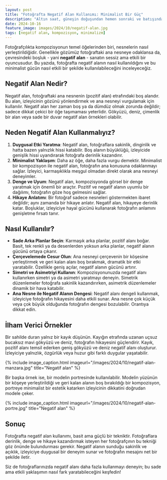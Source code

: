 ```yaml
---
layout: post
title: "Fotoğrafta Negatif Alan Kullanımı: Minimalist Bir Güç"
description: "Altın saat, güneşin doğuşundan hemen sonraki ve batışından hemen önceki zaman dilimini tanımlamak için kullanılır."
date: 2024-10-16
feature_image: images/2024/10/negatif-alan.jpg
tags: [negatif alan, kompozisyon, minimalizm]
---
```


Fotoğrafçılıkta kompozisyonun temel öğelerinden biri, nesnelerin nasıl yerleştirildiğidir. Genellikle gözümüz fotoğraftaki ana nesneye odaklansa da, çevresindeki boşluk - yani **negatif alan** - sanatın sessiz ama etkili bir oyuncusudur. Bu yazıda, fotoğrafta negatif alanın nasıl kullanıldığını ve bu minimalist gücün nasıl etkili bir şekilde kullanılabileceğini inceleyeceğiz.

<!--more-->

## Negatif Alan Nedir?

Negatif alan, fotoğraftaki ana nesnenin (pozitif alan) etrafındaki boş alandır. Bu alan, izleyicinin gözünü yönlendirmek ve ana nesneyi vurgulamak için kullanılır. Negatif alan her zaman boş ya da dümdüz olmak zorunda değildir; sadece dikkat çekici bir öğe taşımaması yeterlidir. Gökyüzü, deniz, çimenlik bir alan veya sade bir duvar negatif alan örnekleri olabilir.

## Neden Negatif Alan Kullanmalıyız?

1. **Duygusal Etki Yaratma**: Negatif alan, fotoğraflara sakinlik, dinginlik ve hatta bazen yalnızlık hissi katabilir. Boş alanın büyüklüğü, izleyicide genişlik hissi uyandırarak fotoğrafa derinlik kazandırır.
2. **Minimalist Yaklaşım**: Daha az öğe, daha fazla vurgu demektir. Minimalist bir kompozisyon ile negatif alan, fotoğrafın ana konusuna odaklanmayı sağlar. İzleyici, karmaşıklıkla meşgul olmadan direkt olarak ana nesneyi deneyimler.
3. **Denge ve Uyum**: Negatif alan, kompozisyonda görsel bir denge yaratmak için önemli bir araçtır. Pozitif ve negatif alanın uyumlu bir dağılımı, fotoğrafın göze hoş gelmesini sağlar.
4. **Hikaye Anlatımı**: Bir fotoğraf sadece nesneleri göstermekten ibaret değildir; aynı zamanda bir hikaye anlatır. Negatif alan, hikayeye derinlik katar. Boşluklar, izleyiciye hayal gücünü kullanarak fotoğrafın anlamını genişletme fırsatı tanır.

## Nasıl Kullanılır?

- **Sade Arka Planlar Seçin**: Karmaşık arka planlar, pozitif alanı boğar. Basit, tek renkli ya da desenlerden yoksun arka planlar, negatif alanın gücünü ortaya çıkarır.
- **Çerçevelemede Cesur Olun**: Ana nesneyi çerçevenin bir köşesine yerleştirmek ve geri kalan alanı boş bırakmak, dramatik bir etki yaratabilir. Özellikle geniş açılar, negatif alanın gücünü artırır.
- **Simetri ve Asimetriyi Kullanın**: Kompozisyonunuzda negatif alanı kullanırken simetri ya da asimetri yaratmayı deneyin. Simetrik düzenlemeler fotoğrafa sakinlik kazandırırken, asimetrik düzenlemeler dinamik bir hava katabilir.
- **Ana Nesne ile Negatif Alanın Dengesi**: Negatif alanı dengeli kullanmak, izleyiciye fotoğrafın hikayesini daha etkili sunar. Ana nesne çok küçük veya çok büyük olduğunda fotoğrafın dengesi bozulabilir. Orantıya dikkat edin.

## İlham Verici Örnekler

Bir sahilde duran yalnız bir kayık düşünün. Kayığın etrafında uzanan uçsuz bucaksız mavi gökyüzü ve deniz, fotoğrafın hikayesini güçlendirir. Kayık, pozitif alanı temsil ederken geniş gökyüzü ve deniz negatif alanı oluşturur. İzleyiciye yalnızlık, özgürlük veya huzur gibi farklı duygular yaşatabilir.

{% include image_caption.html imageurl="/images/2024/10/negatif-alan-manzara.jpg" title="Negatif alan" %}

Bir başka örnek ise, bir modelin portresinde kullanılabilir. Modelin yüzünün bir köşeye yerleştirildiği ve geri kalan alanın boş bırakıldığı bir kompozisyon, portreye minimalist bir estetik katarken izleyicinin dikkatini doğrudan modele çeker.

{% include image_caption.html imageurl="/images/2024/10/negatif-alan-portre.jpg" title="Negatif alan" %}

## Sonuç

Fotoğrafta negatif alan kullanımı, basit ama güçlü bir tekniktir. Fotoğraflara derinlik, denge ve hikaye kazandırmak isteyen her fotoğrafçının bu tekniği göz önünde bulundurması gerekir. Negatif alanın sunduğu sakinlik ve açıklık, izleyiciye duygusal bir deneyim sunar ve fotoğrafın mesajını net bir şekilde iletir.

Siz de fotoğraflarınızda negatif alanı daha fazla kullanmayı deneyin; bu sade ama etkili yaklaşımın nasıl fark yaratabileceğini keşfedin!